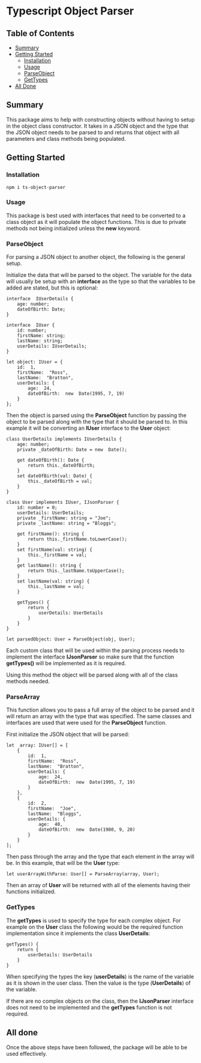 # Typescript Object Parser

## Table of Contents

* [Summary](#summary)
* [Getting Started](#getting-started)
	* [Installation](#installation)
	* [Usage](#usage)
	* [ParseObject](#parseObject)
	* [GetTypes](#getTypes)
* [All Done](#all-done)

## Summary

This package aims to help with constructing objects without having to setup in the object class constructor. It takes in a JSON object and the type that the JSON object needs to be parsed to and returns that object with all parameters and class methods being populated.

## Getting Started
### Installation
    npm i ts-object-parser

### Usage
This package is best used with interfaces that need to be converted to a class object as it will populate the object functions. This is due to private methods not being initialized unless the **new** keyword.

### ParseObject
For parsing a JSON object to another object, the following is the general setup.

Initialize the data that will be parsed to the object. The variable for the data will usually be setup with an **interface** as the type so that the variables to be added are stated, but this is optional:

	interface  IUserDetails {
		age: number;
		dateOfBirth: Date;
	}

	interface  IUser {
		id: number;
		firstName: string;
		lastName: string;
		userDetails: IUserDetails;
	}

	let object: IUser = {
		id:  1,
		firstName:  "Ross",
		lastName:  "Bratton",
		userDetails: {
			age:  24,
			dateOfBirth:  new  Date(1995, 7, 19)
		}
	};

Then the object is parsed using the **ParseObject** function by passing the object to be parsed along with the type that it should be parsed to. In this example it will be converting an **IUser** interface to the **User** object:

	class UserDetails implements IUserDetails {
		age: number;
		private _dateOfBirth: Date = new  Date();
		
		get dateOfBirth(): Date {
			return this._dateOfBirth;
		}
		set dateOfBirth(val: Date) {
			this._dateOfBirth = val;
		}
	}
	
	class User implements IUser, IJsonParser {
		id: number = 0;
		userDetails: UserDetails;
		private _firstName: string = "Joe";
		private _lastName: string = "Bloggs";
		
		get firstName(): string {
			return this._firstName.toLowerCase();
		}
		set firstName(val: string) {
			this._firstName = val;
		}
		get lastName(): string {
			return this._lastName.toUpperCase();
		}
		set lastName(val: string) {
			this._lastName = val;
		}
		
		getTypes() {
			return {
				userDetails: UserDetails
			}
		}
	}
	
	let parsedObject: User = ParseObject(obj, User);

Each custom class that will be used within the parsing process needs to implement the interface **IJsonParser** so make sure that the function **getTypes()** will be implemented as it is required.

Using this method the object will be parsed along with all of the class methods needed.

### ParseArray
 This function allows you to pass a full array of the object to be parsed and it will return an array with the type that was specified. The same classes and interfaces are used that were used for the **ParseObject** function.

First initialize the JSON object that will be parsed: 

	let  array: IUser[] = [
		{
			id:  1,
			firstName:  "Ross",
			lastName:  "Bratton",
			userDetails: {
				age:  24,
				dateOfBirth:  new  Date(1995, 7, 19)
			}
		},
		{
			id:  2,
			firstName:  "Joe",
			lastName:  "Bloggs",
			userDetails: {
				age:  40,
				dateOfBirth:  new  Date(1980, 9, 20)
			}
		}
	];

Then pass through the array and the type that each element in the array will be. In this example, that will be the **User** type:

	let userArrayWithParse: User[] = ParseArray(array, User);

Then an array of **User** will be returned with all of the elements having their functions initialized.

### GetTypes
The **getTypes** is used to specify the type for each complex object. For example on the **User** class the following would be the required function implementation since it implements the class **UserDetails**:

	getTypes() {
		return {
			userDetails: UserDetails
		}
	}

When specifying the types the key (**userDetails**) is the name of the variable as it is shown in the user class. Then the value is the type (**UserDetails**) of the variable.

If there are no complex objects on the class, then the **IJsonParser** interface does not need to be implemented and the **getTypes** function is not required.

## All done
Once the above steps have been followed, the package will be able to be used effectively.